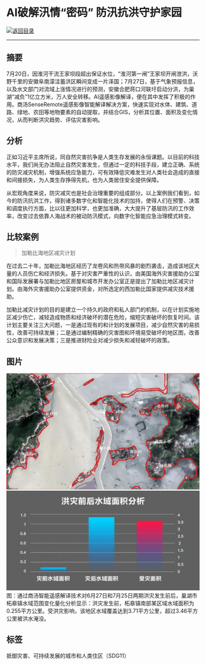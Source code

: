 # AI破解汛情“密码” 防汛抗洪守护家园

[![返回目录](http://img.shields.io/badge/点击-返回目录-875A7B.svg?style=flat&colorA=8F8F8F)](/)

----------

## 摘要

7月20日，因淮河干流王家坝段超出保证水位，“淮河第一闸”王家坝开闸泄洪，沃野千里的安徽阜南濛洼蓄洪区瞬间变成一片泽国；7月27日，基于气象预报信息，以及水文部门对流域上涨情况进行的预测，安徽合肥蒋口河联圩启动分洪，为巢湖“减负”1亿立方米，万人安全转移。AI遥感影像解译，便在其中发挥了积极的作用。商汤SenseRemote遥感影像智能解译解决方案，快速实现对水体、建筑、道路、绿地、农田等地物要素的自动提取，并结合GIS，分析其位置、面积及变化情况，从而判断洪灾趋势、评估灾害影响。
## 分析

正如习近平主席所说，同自然灾害抗争是人类生存发展的永恒课题。以目前的科技水平，我们尚无办法阻止自然灾害发生，但通过一定的科技手段，建立正确、系统的防灾减灾机制，增强系统应急能力，可有效降低灾难发生对人类社会造成的直接和间接损失，为人类生存挣得先机，也为人类居住安全提供保障。

从宏观角度来说，防灾减灾也是社会治理重要的组成部分。以上案例我们看到，如今的防汛抗洪工作，得到诸多数字化和智能化技术的加持，使得人们在预警、决策和调度执行方面，比以往更加科学，也更加准确，大大提升了基层防汛的工作效率，改变过去依靠人海战术的被动防汛模式，向数字化智能应急治理模式转变。

## 比较案例

> 加勒比海地区减灾计划

在过去二十年，加勒比海地区经历了龙卷风和热带风暴的剧烈袭击，造成该地区大量的人员伤亡和经济损失。基于对灾害严重性的认识，由美国海外灾害援助办公室和国际发展署与加勒比地区房屋和城市开发办公室正是提出了加勒比地区减灾计划。由海外灾害援助办公室提供资金，对所选定的西加勒比国家提供减灾技术援助。

加勒比减灾计划的目的是建立一个持久的政府和私人部门的机制，以在计划实施地区减少伤亡，减轻造成物质和经济破坏的潜在危险，缩短灾害破坏的恢复时间。该计划主要关注三大问题，一是通过现有的和计划的发展项目，减少自然灾害的易损性，改善可持续发展；二是通过编制精确的灾害图和环境易受破坏的地区图，改善公众意识和发展决策；三是推进财险业对减少损失和减轻破坏的政策。




## 图片

![图片](11.2.1.jpg)
![图片](11.2.2.jpg)
图：通过商汤智能遥感解译技术对6月27日和7月25日两期洪灾发生前后，巢湖市柘皋镇水域范围变化量化分析显示：洪灾发生前，柘皋镇南部某区域水域面积为0.255平方公里。受洪灾影响，该地区水域覆盖达到3.71平方公里，超过3.46平方公里被洪水淹没。


## 标签

抵御灾害、可持续发展的城市和人类住区（SDG11）

